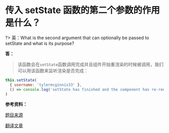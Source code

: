 # 传入 setState 函数的第二个参数的作用是什么？

?> 英：What is the second argument that can optionally be passed to setState and what is its purpose?

**答：**

> 该函数会在`setState`函数调用完成并且组件开始重渲染的时候被调用，我们可以用该函数来监听渲染是否完成：

```js
this.setState(
  { username: 'tylermcginnis33' },
  () => console.log('setState has finished and the component has re-rendered.')
)
```

**参考资料：**

[题目来源](https://segmentfault.com/a/1190000008102870)

[翻译文章](https://tylermcginnis.com/react-interview-questions/)